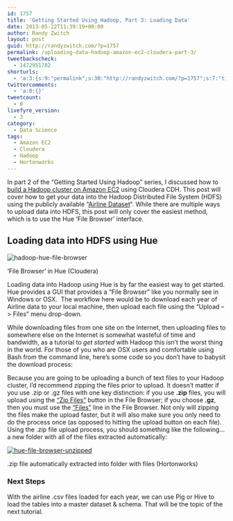 ```yaml
---
id: 1757
title: 'Getting Started Using Hadoop, Part 3: Loading Data'
date: 2013-05-22T11:39:19+00:00
author: Randy Zwitch
layout: post
guid: http://randyzwitch.com/?p=1757
permalink: /uploading-data-hadoop-amazon-ec2-cloudera-part-3/
tweetbackscheck:
  - 1472951782
shorturls:
  - 'a:3:{s:9:"permalink";s:30:"http://randyzwitch.com/?p=1757";s:7:"tinyurl";s:26:"http://tinyurl.com/bnv3ftf";s:4:"isgd";s:19:"http://is.gd/aKMge6";}'
twittercomments:
  - 'a:0:{}'
tweetcount:
  - 0
livefyre_version:
  - 3
category:
  - Data Science
tags:
  - Amazon EC2
  - Cloudera
  - Hadoop
  - Hortonworks
---
```

In part 2 of the &#8220;Getting Started Using Hadoop&#8221; series, I discussed how to <a title="Build a Hadoop cluster Amazon EC2" href="http://randyzwitch.com/big-data-hadoop-amazon-ec2-cloudera-part-2/" target="_blank">build a Hadoop cluster on Amazon EC2</a> using Cloudera CDH. This post will cover how to get your data into the Hadoop Distributed File System (HDFS) using the publicly available &#8220;<a title="Airline dataset" href="http://stat-computing.org/dataexpo/2009/the-data.html" target="_blank">Airline Dataset</a>&#8220;. While there are multiple ways to upload data into HDFS, this post will only cover the easiest method, which is to use the Hue &#8216;File Browser&#8217; interface.

<!--more-->

## Loading data into HDFS using Hue

<div id="attachment_1762" style="width: 560px" class="wp-caption aligncenter">
  <img class="size-full wp-image-1762 " src="http://i1.wp.com/randyzwitch.com/wp-content/uploads/2013/05/hadoop-hue-file-browser-e1367455309802.png?fit=550%2C162" alt="hadoop-hue-file-browser" data-recalc-dims="1" />

  <p class="wp-caption-text">
    &#8216;File Browser&#8217; in Hue (Cloudera)
  </p>
</div>

Loading data into Hadoop using Hue is by far the easiest way to get started. Hue provides a GUI that provides a &#8220;File Browser&#8221; like you normally see in Windows or OSX.  The workflow here would be to download each year of Airline data to your local machine, then upload each file using the &#8220;Upload &#8211;> Files&#8221; menu drop-down.

While downloading files from one site on the Internet, then uploading files to somewhere else on the Internet is somewhat wasteful of time and bandwidth, as a tutorial to _get started_ with Hadoop this isn&#8217;t the worst thing in the world. For those of you who are OSX users and comfortable using Bash from the command line, here&#8217;s some code so you don&#8217;t have to babysit the download process:

Because you are going to be uploading a bunch of text files to your Hadoop cluster, I&#8217;d recommend zipping the files prior to upload. It doesn&#8217;t matter if you use .zip or .gz files with one key distinction: if you use **.zip** files, you will upload using the <span style="text-decoration: underline;">&#8220;Zip Files&#8221;</span> button in the File Browser; if you choose **.gz**, then you must use the <span style="text-decoration: underline;">&#8220;Files&#8221;</span> line in the File Browser. Not only will zipping the files make the upload faster, but it will also make sure you only need to do the process once (as opposed to hitting the upload button on each file). Using the .zip file upload process, you should something like the following&#8230;a new folder with all of the files extracted automatically:

<div id="attachment_1846" style="width: 680px" class="wp-caption aligncenter">
  <a href="http://i2.wp.com/randyzwitch.com/wp-content/uploads/2013/05/hue-file-browser-unzipped.png"><img class=" wp-image-1846 " src="http://i2.wp.com/randyzwitch.com/wp-content/uploads/2013/05/hue-file-browser-unzipped.png?resize=670%2C202" alt="hue-file-browser-unzipped" data-recalc-dims="1" /></a>

  <p class="wp-caption-text">
    .zip file automatically extracted into folder with files (Hortonworks)
  </p>
</div>





### Next Steps

With the airline .csv files loaded for each year, we can use Pig or Hive to load the tables into a master dataset & schema. That will be the topic of the next tutorial.
